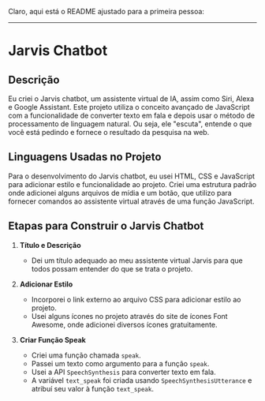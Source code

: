 Claro, aqui está o README ajustado para a primeira pessoa:

---

# Jarvis Chatbot

## Descrição

Eu criei o Jarvis chatbot, um assistente virtual de IA, assim como Siri, Alexa e Google Assistant. Este projeto utiliza o conceito avançado de JavaScript com a funcionalidade de converter texto em fala e depois usar o método de processamento de linguagem natural. Ou seja, ele "escuta", entende o que você está pedindo e fornece o resultado da pesquisa na web.

## Linguagens Usadas no Projeto

Para o desenvolvimento do Jarvis chatbot, eu usei HTML, CSS e JavaScript para adicionar estilo e funcionalidade ao projeto. Criei uma estrutura padrão onde adicionei alguns arquivos de mídia e um botão, que utilizo para fornecer comandos ao assistente virtual através de uma função JavaScript.

## Etapas para Construir o Jarvis Chatbot

1. **Título e Descrição**
   - Dei um título adequado ao meu assistente virtual Jarvis para que todos possam entender do que se trata o projeto.

2. **Adicionar Estilo**
   - Incorporei o link externo ao arquivo CSS para adicionar estilo ao projeto.
   - Usei alguns ícones no projeto através do site de ícones Font Awesome, onde adicionei diversos ícones gratuitamente.

3. **Criar Função Speak**
   - Criei uma função chamada `speak`.
   - Passei um texto como argumento para a função `speak`.
   - Usei a API `SpeechSynthesis` para converter texto em fala.
   - A variável `text_speak` foi criada usando `SpeechSynthesisUtterance` e atribuí seu valor à função `text_speak`.



